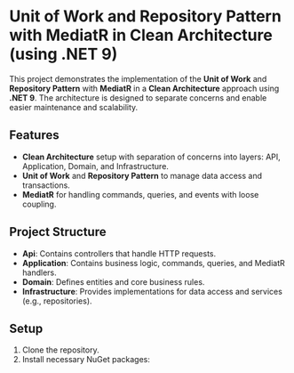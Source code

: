 # Unit of Work and Repository Pattern with MediatR in Clean Architecture (using .NET 9)

This project demonstrates the implementation of the **Unit of Work** and **Repository Pattern** with **MediatR** in a **Clean Architecture** approach using **.NET 9**. The architecture is designed to separate concerns and enable easier maintenance and scalability.

## Features

- **Clean Architecture** setup with separation of concerns into layers: API, Application, Domain, and Infrastructure.
- **Unit of Work** and **Repository Pattern** to manage data access and transactions.
- **MediatR** for handling commands, queries, and events with loose coupling.

## Project Structure

- **Api**: Contains controllers that handle HTTP requests.
- **Application**: Contains business logic, commands, queries, and MediatR handlers.
- **Domain**: Defines entities and core business rules.
- **Infrastructure**: Provides implementations for data access and services (e.g., repositories).

## Setup

1. Clone the repository.
2. Install necessary NuGet packages:
